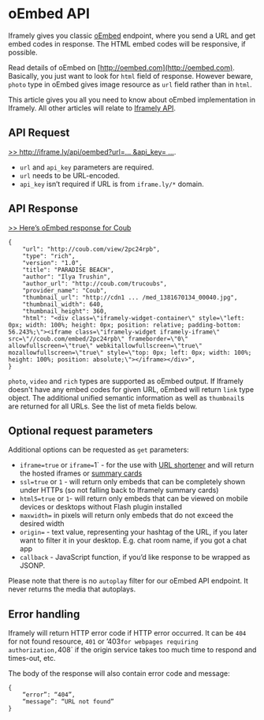 # oEmbed API

Iframely gives you classic [oEmbed](http://oembed.com) endpoint, where you send a URL and get embed codes in response. The HTML embed codes will be responsive, if possible.

Read details of oEmbed on [http://oembed.com](http://oembed.com).  Basically, you just want to look for `html` field of response. However beware, `photo` type in oEmbed gives image resource as `url` field rather than in `html`.

This article gives you all you need to know about oEmbed implementation in Iframely. All other articles will relate to [Iframely API](https://iframely.com/docs/iframely-api).

## API Request

[>> http://iframe.ly/api/oembed?url=… &api_key= …](http://iframe.ly/api/oembed?url=http://iframe.ly/ACcM3Y).

 - `url` and `api_key` parameters are required. 
 - `url` needs to be URL-encoded.
 - `api_key` isn’t required if URL is from `iframe.ly/*` domain. 

## API Response

[>> Here’s oEmbed response for Coub](http://iframe.ly/ACcM3Y.oembed)

	{
	    "url": "http://coub.com/view/2pc24rpb",
	    "type": "rich",
	    "version": "1.0",
	    "title": "PARADISE BEACH",
	    "author": "Ilya Trushin",
	    "author_url": "http://coub.com/trucoubs",
	    "provider_name": "Coub",
	    "thumbnail_url": "http://cdn1 ... /med_1381670134_00040.jpg",
	    "thumbnail_width": 640,
	    "thumbnail_height": 360,
	    "html": "<div class=\"iframely-widget-container\" style=\"left: 0px; width: 100%; height: 0px; position: relative; padding-bottom: 56.243%;\"><iframe class=\"iframely-widget iframely-iframe\" src=\"//coub.com/embed/2pc24rpb\" frameborder=\"0\" allowfullscreen=\"true\" webkitallowfullscreen=\"true\" mozallowfullscreen=\"true\" style=\"top: 0px; left: 0px; width: 100%; height: 100%; position: absolute;\"></iframe></div>",
	}

`photo`, `video` and `rich` types are supported as oEmbed output. If Iframely doesn't have any embed codes for given URL, oEmbed will return `link` type object. The additional unified semantic information as well as `thumbnail`s are returned for all URLs. See the list of meta fields below.

## Optional request parameters

Additional options can be requested as `get` parameters:

 - `iframe=true` or `iframe=`1` - for the use with [URL shortener](https://iframely.com/docs/url-shortener) and will return the hosted iframes or [summary cards](https://iframely.com/docs)
 - `ssl=true` or `1` - will return only embeds that can be completely shown under HTTPs (so not falling back to Iframely summary cards)
 - `html5=true` or `1`- will return only embeds that can be viewed on mobile devices or desktops without Flash plugin installed
 - `maxwidth=` in pixels will return only embeds that do not exceed the desired width
 - `origin=` - text value, representing your hashtag of the URL, if you later want to filter it in your desktop. E.g. chat room name, if you got a chat app
 - `callback` - JavaScript function, if you’d like response to be wrapped as JSONP.

Please note that there is no `autoplay` filter for our oEmbed API endpoint. It never returns the media that autoplays. 

## Error handling

Iframely will return HTTP error code if HTTP error occurred. It can be `404` for not found resource, `401` or ’403` for webpages requiring authorization, `408` if the origin service takes too much time to respond and times-out, etc. 

The body of the response will also contain error code and message:

	{
	    “error”: “404”,
		“message”: “URL not found”
	}
